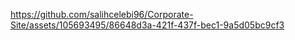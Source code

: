 https://github.com/salihcelebi96/Corporate-Site/assets/105693495/86648d3a-421f-437f-bec1-9a5d05bc9cf3
